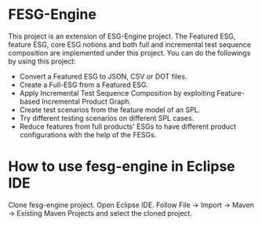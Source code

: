 # FESG-Engine

This project is an extension of ESG-Engine project. The Featured ESG, feature ESG, core ESG notions and both full and incremental test sequence composition are implemented under this project. You can do the followings by using this project: 

- Convert a Featured ESG to JSON, CSV or DOT files. 
- Create a Full-ESG from a Featured ESG.
- Apply Incremental Test Sequence Composition by exploiting Feature-based Incremental Product Graph.
- Create test scenarios from the feature model of an SPL. 
- Try different testing scenarios on different SPL cases. 
- Reduce features from full products' ESGs to have different product configurations with the help of the FESGs.

# How to use fesg-engine in Eclipse IDE

Clone fesg-engine project. 
Open Eclipse IDE. 
Follow File -> Import -> Maven -> Existing Maven Projects and select the cloned project. 
